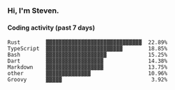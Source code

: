 ### Hi, I'm Steven.

#### Coding activity (past 7 days)
```
Rust        ▓▓▓▓▓▓▓▓▓▓▓▓▓▓▓▓▓▓▓▓▓▓▓▓▓▓▓▓▓▓  22.89%
TypeScript  ▓▓▓▓▓▓▓▓▓▓▓▓▓▓▓▓▓▓▓▓▓▓▓▓        18.85%
Bash        ▓▓▓▓▓▓▓▓▓▓▓▓▓▓▓▓▓▓▓             15.25%
Dart        ▓▓▓▓▓▓▓▓▓▓▓▓▓▓▓▓▓▓              14.38%
Markdown    ▓▓▓▓▓▓▓▓▓▓▓▓▓▓▓▓▓▓              13.75%
other       ▓▓▓▓▓▓▓▓▓▓▓▓▓▓                  10.96%
Groovy      ▓▓▓▓▓                            3.92%
```
